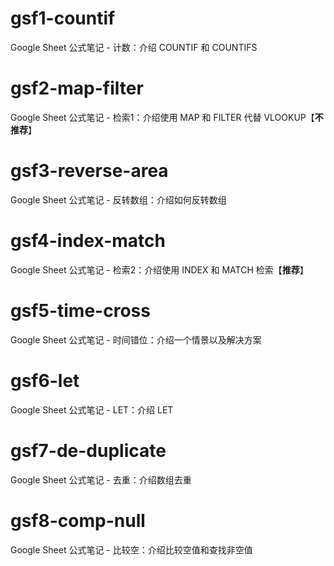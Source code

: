 # gsf1-countif

Google Sheet 公式笔记 - 计数：介绍 COUNTIF 和 COUNTIFS

# gsf2-map-filter

Google Sheet 公式笔记 - 检索1：介绍使用 MAP 和 FILTER 代替 VLOOKUP【**不推荐**】

# gsf3-reverse-area

Google Sheet 公式笔记 - 反转数组：介绍如何反转数组

# gsf4-index-match

Google Sheet 公式笔记 - 检索2：介绍使用 INDEX 和 MATCH 检索【**推荐**】

# gsf5-time-cross

Google Sheet 公式笔记 - 时间错位：介绍一个情景以及解决方案

# gsf6-let

Google Sheet 公式笔记 - LET：介绍 LET

# gsf7-de-duplicate

Google Sheet 公式笔记 - 去重：介绍数组去重

# gsf8-comp-null

Google Sheet 公式笔记 - 比较空：介绍比较空值和查找非空值
